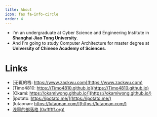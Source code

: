 ```yaml
---
title: About
icon: fas fa-info-circle
order: 4
---
```


- I‘m an undergraduate at Cyber Science and Engineering Institute in **Shanghai Jiao Tong University**.
- And I'm going to study Computer Architecture for master degree at **University of Chinese Academy of Sciences**.





# Links

- [无辄的栈: https://www.zackwu.com](https://www.zackwu.com)
- [Timo4810: https://Timo4810.github.io](https://Timo4810.github.io)
- [Okami: https://okamiwong.github.io/](https://okamiwong.github.io/)
- [ipotato: https://ipotato.me/](https://ipotato.me/)
- [lutaonan: https://lutaonan.com/](https://lutaonan.com/)
- [浅墨的部落格 (0xffffff.org)](https://www.0xffffff.org/)
